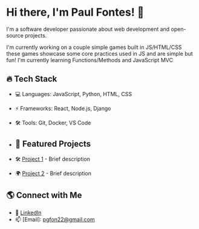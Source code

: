 # Hi there, I'm Paul Fontes! 👋
I'm a software developer passionate about web development and open-source projects.

I'm currently working on a couple simple games built in JS/HTML/CSS these games showcase some core practices used in JS and are simple but fun!
I'm currently learning Functions/Methods and JavaScript MVC


## 🔥 Tech Stack
- 💻 Languages: JavaScript, Python, HTML, CSS
- ⚡ Frameworks: React, Node.js, Django
- 🛠 Tools: Git, Docker, VS Code


- ## 🚀 Featured Projects
- 🛠 [Project 1](https://github.com/username/project1) - Brief description
- 🌍 [Project 2](https://github.com/username/project2) - Brief description


## 🌎 Connect with Me

- 💼 [LinkedIn](https://www.linkedin.com/in/paulfontes22/)
- 📫 [Email]: pgfon22@gmail.com
<!--
**paulfontes/paulfontes** is a ✨ _special_ ✨ repository because its `README.md` (this file) appears on your GitHub profile.

Here are some ideas to get you started:

- 🔭 I’m currently working on ...
- 🌱 I’m currently learning ...
- 👯 I’m looking to collaborate on ...
- 🤔 I’m looking for help with ...
- 💬 Ask me about ...
- 📫 How to reach me: ...
- 😄 Pronouns: ...
- ⚡ Fun fact: ...
-->

